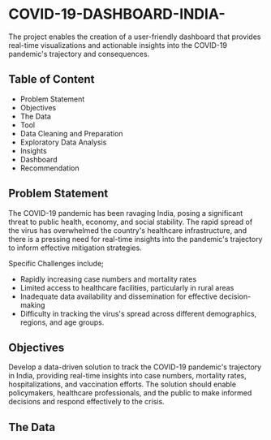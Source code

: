 # COVID-19-DASHBOARD-INDIA-
The project enables the creation of a user-friendly dashboard that provides real-time visualizations and actionable insights into the COVID-19 pandemic's trajectory and consequences.

## Table of Content
- Problem Statement
- Objectives
- The Data
- Tool
- Data Cleaning and Preparation
- Exploratory Data Analysis
- Insights
- Dashboard
- Recommendation

## Problem Statement
The COVID-19 pandemic has been ravaging India, posing a significant threat to public health, economy, and social stability. The rapid spread of the virus has overwhelmed the country's healthcare infrastructure, and there is a pressing need for real-time insights into the pandemic's trajectory to inform effective mitigation strategies.

Specific Challenges include;
- Rapidly increasing case numbers and mortality rates
- Limited access to healthcare facilities, particularly in rural areas
- Inadequate data availability and dissemination for effective decision-making
- Difficulty in tracking the virus's spread across different demographics, regions, and age groups.

## Objectives
Develop a data-driven solution to track the COVID-19 pandemic's trajectory in India, providing real-time insights into case numbers, mortality rates, hospitalizations, and vaccination efforts. The solution should enable policymakers, healthcare professionals, and the public to make informed decisions and respond effectively to the crisis.

## The Data

